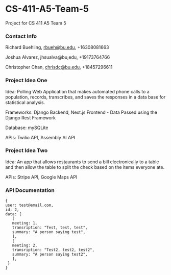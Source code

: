 # CS-411-A5-Team-5
Project for CS 411 A5 Team 5

### Contact Info

Richard Buehling, rbueh@bu.edu, +16308081663

Joshua Alvarez, jhsualva@bu,edu, +19173764766

Christopher Chan, chrisdc@bu.edu, +18457296611


### Project Idea One

Idea: Polling Web Application that makes automated phone calls to a population, records, transcribes, and saves the responses in a data base for statistical analysis.

Frameworks: Django Backend, Next.js Frontend - Data Passed using the Django Rest Framework 
 
Database: mySQLite
 
APIs: Twilio API, Assembly AI API

### Project Idea Two

Idea: An app that allows restaurants to send a bill electronically to a table and then allow the table to split the check based on the items everyone ate.

APIs: Stripe API, Google Maps API

### API Documentation

```
{
user: test@email.com,
id: 2,
data: {
   [
   meeting: 1,
   transription: "Test, test, test",
   summary: "A person saying test",
   ],
   [
   meeting: 2,
   transription: "Test2, test2, test2",
   summary: "A person saying test2",
   ],
 }
}
````
